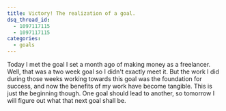 ```yaml
---
title: Victory! The realization of a goal.
dsq_thread_id:
  - 1097117115
  - 1097117115
categories:
  - goals
---
```


Today I met the goal I set a month ago of making money as a freelancer. Well, that was a two week goal so I didn't exactly meet it. But the work I did during those weeks working towards this goal was the foundation for success, and now the benefits of my work have become tangible. This is just the beginning though. One goal should lead to another, so tomorrow I will figure out what that next goal shall be.
